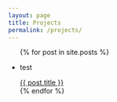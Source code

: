 ```yaml
---
layout: page
title: Projects
permalink: /projects/
---
```


<ul>
  {% for post in site.posts %}
    <li>
        <p>test</p>
      <a href="{{ post.url }}">{{ post.title }}</a>
    </li>
  {% endfor %}
</ul>
